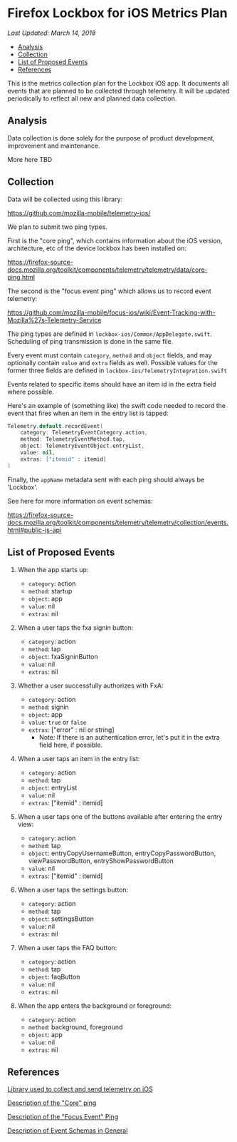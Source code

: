 # Firefox Lockbox for iOS Metrics Plan

_Last Updated: March 14, 2018_

<!-- TOC depthFrom:2 depthTo:6 withLinks:1 updateOnSave:1 orderedList:0 -->

- [Analysis](#analysis)
- [Collection](#collection)
- [List of Proposed Events](#list-of-proposed-events)
- [References](#references)

<!-- /TOC -->

This is the metrics collection plan for the Lockbox iOS app. It documents all events that are planned to be collected through telemetry. It will be updated periodically to reflect all new and planned data collection.

## Analysis

Data collection is done solely for the purpose of product development, improvement and maintenance.

More here TBD

## Collection

Data will be collected using this library:

https://github.com/mozilla-mobile/telemetry-ios/

We plan to submit two ping types.

First is the "core ping", which contains information about the iOS version, architecture, etc of the device lockbox has been installed on:

https://firefox-source-docs.mozilla.org/toolkit/components/telemetry/telemetry/data/core-ping.html

The second is the "focus event ping" which allows us to record event telemetry:

https://github.com/mozilla-mobile/focus-ios/wiki/Event-Tracking-with-Mozilla%27s-Telemetry-Service

The ping types are defined in `lockbox-ios/Common/AppDelegate.swift`. Scheduling of ping transmission is done in the same file.

Every event must contain `category`, `method` and `object` fields, and may optionally contain `value` and `extra` fields as well. Possible values for the former three fields are defined in `lockbox-ios/TelemetryIntegration.swift`

Events related to specific items should have an item id in the extra field where possible.

Here's an example of (something like) the swift code needed to record the event that fires when an item in the entry list is tapped:

```swift
Telemetry.default.recordEvent(
	category: TelemetryEventCategory.action,
	method: TelemetryEventMethod.tap,
	object: TelemetryEventObject.entryList,
	value: nil,
	extras: ["itemid" : itemid]
)
```

Finally, the `appName` metadata sent with each ping should always be 'Lockbox'.

See here for more information on event schemas:

https://firefox-source-docs.mozilla.org/toolkit/components/telemetry/telemetry/collection/events.html#public-js-api

## List of Proposed Events

1. When the app starts up:
	* `category`: action
	* `method`: startup
	* `object`: app
	* `value`: nil
	* `extras`: nil

2. When a user taps the fxa signin button:
	* `category`: action
	* `method`: tap
	* `object`: fxaSigninButton
	* `value`: nil
	* `extras`: nil

2. Whether a user successfully authorizes with FxA:
	* `category`: action
	* `method`: signin
	* `object`: app
	* `value`: `true` or `false`
	* `extras`: ["error" : nil or string]
		* Note: If there is an authentication error, let's put it in the extra field here, if possible.

3. When a user taps an item in the entry list:
	* `category`: action
	* `method`: tap
	* `object`: entryList
	* `value`: nil
	* `extras`: ["itemid" : itemid]

4. When a user taps one of the buttons available after entering the entry view:
	* `category`: action
	* `method`: tap
	* `object`: entryCopyUsernameButton, entryCopyPasswordButton, viewPasswordButton, entryShowPasswordButton
	* `value`: nil
	* `extras`: ["itemid" : itemid]

5. When a user taps the settings button:
	* `category`: action
	* `method`: tap
	* `object`: settingsButton
	* `value`: nil
	* `extras`: nil

6. When a user taps the FAQ button:
	* `category`: action
	* `method`: tap
	* `object`: faqButton
	* `value`: nil
	* `extras`: nil

7. When the app enters the background or foreground:
	* `category`: action
	* `method`: background, foreground
	* `object`: app
	* `value`: nil
	* `extras`: nil

## References

[Library used to collect and send telemetry on iOS](https://github.com/mozilla-mobile/telemetry-ios/)

[Description of the "Core" ping](https://firefox-source-docs.mozilla.org/toolkit/components/telemetry/telemetry/data/core-ping.html)

[Description of the "Focus Event" Ping](https://github.com/mozilla-mobile/focus-ios/wiki/Event-Tracking-with-Mozilla%27s-Telemetry-Service)

[Description of Event Schemas in General](https://firefox-source-docs.mozilla.org/toolkit/components/telemetry/telemetry/collection/events.html#public-js-api)
